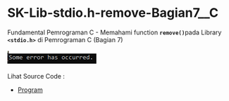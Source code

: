 # SK-Lib-stdio.h-remove-Bagian7__C
Fundamental Pemrograman C - Memahami function <code><b>remove()</b></code>pada Library <code><b>&lt;stdio.h></b></code> di Pemrograman C (Bagian 7)<br><br>
<img src="https://github.com/RizkyKhapidsyah/SK-Lib-stdio.h-remove-Bagian7__C/blob/master/SK-Lib-stdio.h-remove-Bagian7__C/result/001.PNG"><br><br>
Lihat Source Code : <br>
- <a href="https://github.com/RizkyKhapidsyah/SK-Lib-stdio.h-remove-Bagian7__C/blob/master/SK-Lib-stdio.h-remove-Bagian7__C/Source.c">Program</a>
